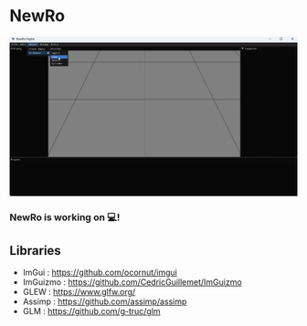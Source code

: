 # NewRo
![](NewRo.gif)

### NewRo is working on 💻!



## Libraries
- ImGui : https://github.com/ocornut/imgui
- ImGuizmo : https://github.com/CedricGuillemet/ImGuizmo
- GLEW : https://www.glfw.org/
- Assimp : https://github.com/assimp/assimp
- GLM : https://github.com/g-truc/glm